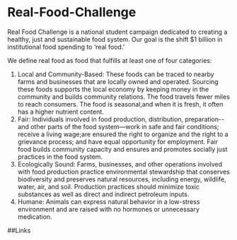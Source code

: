 # Real-Food-Challenge

Real Food Challenge is a national student campaign dedicated to creating a healthy, just and sustainable food system. Our goal is the shift $1 billion in institutional food spending to ‘real food.’

We define real food as food that fulfills at least one of four categories:

1) Local and Community-Based: These foods can be traced to nearby farms and businesses that are locally owned and operated. Sourcing these foods supports the local economy by keeping money in the community and builds community relations. The food travels fewer miles to reach consumers. The food is seasonal,and when it is fresh, it often has a higher nutrient content.
2) Fair: Individuals involved in food production, distribution, preparation--and other parts of the food system—work in safe and fair conditions; receive a living wage;are ensured the right to organize and the right to a grievance process; and have equal opportunity for employment. Fair food builds community capacity and ensures and promotes socially just practices in the food system.
3) Ecologically Sound: Farms, businesses, and other operations involved with food production practice environmental stewardship that conserves biodiversity and preserves natural resources, including energy, wildlife, water, air, and soil. Production practices should minimize toxic substances as well as direct and indirect petroleum inputs.
4) Humane: Animals can express natural behavior in a low-stress environment and are raised with no hormones or unnecessary medication.

##Links
